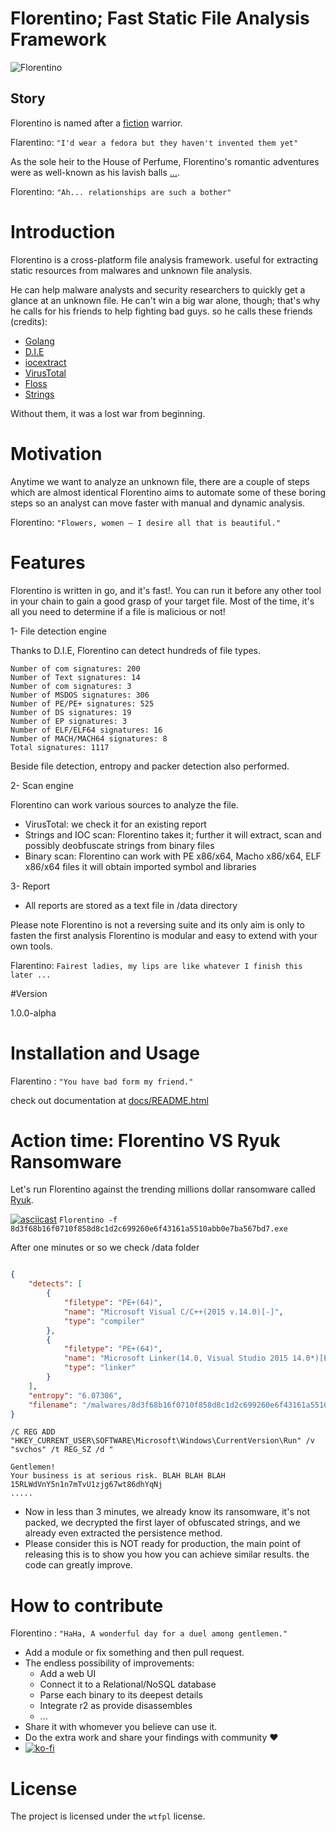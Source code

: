 # Florentino; Fast Static File Analysis Framework

![Florentino](https://www.arenaofvalor.com/images/heroes/skin/52101_big.jpg)

## Story
Florentino is named after a [fiction](http://arenaofvalor.com/web2017/heroDetails.html?id=521) warrior. 

Flarentino: `"I'd wear a fedora but they haven't invented them yet"`

As the sole heir to the House of Perfume, Florentino's romantic adventures were as well-known as his lavish balls [...](http://arenaofvalor.com/web2017/heroDetails.html?id=521).

Florentino: `"Ah... relationships are such a bother"`


 # Introduction 
 
Florentino is a cross-platform file analysis framework. useful for extracting static resources from malwares and unknown file analysis. 

He can help malware analysts and security researchers to quickly get a glance at an unknown file. He can't win a big war alone, though; that's why he calls for his friends to help fighting bad guys.
so he calls these friends (credits):
- [Golang](https://github.com/golang)
- [D.I.E](https://github.com/horsicq/Detect-It-Easy)
- [iocextract](https://github.com/InQuest/python-iocextract)
- [VirusTotal](https://github.com/VirusTotal)
- [Floss](https://github.com/fireeye/flare-floss) 
- [Strings](https://linux.die.net/man/1/strings) 

Without them, it was a lost war from beginning.

# Motivation
Anytime we want to analyze an unknown file, there are a couple of steps which are almost identical Florentino aims to automate some of these boring steps so an analyst can move faster with manual and dynamic analysis. 

Florentino: `"Flowers, women – I desire all that is beautiful."`

# Features 
Florentino is written in go, and it's fast!. You can run it before any other tool in your chain to gain a good grasp of your target file.
Most of the time, it's all you need to determine if a file is malicious or not!

1- File detection engine

Thanks to D.I.E, Florentino can detect hundreds of file types.

```Number of Binary signatures: 248
Number of com signatures: 200
Number of Text signatures: 14
Number of com signatures: 3
Number of MSDOS signatures: 306
Number of PE/PE+ signatures: 525
Number of DS signatures: 19
Number of EP signatures: 3
Number of ELF/ELF64 signatures: 16
Number of MACH/MACH64 signatures: 8
Total signatures: 1117 

````

Beside file detection, entropy and packer detection also performed. 


2- Scan engine 

Florentino can work various sources to analyze the file. 

- VirusTotal: we check it  for an existing report 
- Strings and IOC scan: Florentino takes it; further it will extract, scan and possibly deobfuscate strings from binary files
- Binary scan:  Florentino can work with PE x86/x64, Macho x86/x64, ELF x86/x64 files it will obtain imported symbol and libraries

3- Report
- All reports are stored as a text file in /data directory


Please note Florentino is not a reversing suite and its only aim is only to fasten the first analysis 
Florentino is modular and easy to extend with your own tools.

Flarentino: `Fairest ladies, my lips are like whatever I finish this later ...`

#Version

1.0.0-alpha

# Installation and Usage 

Flarentino : `"You have bad form my friend."`

check out documentation at [docs/README.html](/docs/README.html)

# Action time: Florentino VS Ryuk Ransomware

Let's run Florentino against the trending millions dollar ransomware called [Ryuk](https://malware.wikia.org/wiki/Ryuk). 

[![asciicast](https://asciinema.org/a/OfkrF5PkylNKPl8EW36nDaf8n.svg)](https://asciinema.org/a/OfkrF5PkylNKPl8EW36nDaf8n)
`
Florentino -f 8d3f68b16f0710f858d8c1d2c699260e6f43161a5510abb0e7ba567bd7.exe
`


After one minutes or so we check /data folder


```json

{
    "detects": [
        {
            "filetype": "PE+(64)",
            "name": "Microsoft Visual C/C++(2015 v.14.0)[-]",
            "type": "compiler"
        },
        {
            "filetype": "PE+(64)",
            "name": "Microsoft Linker(14.0, Visual Studio 2015 14.0*)[EXE64]",
            "type": "linker"
        }
    ],
    "entropy": "6.07306",
    "filename": "/malwares/8d3f68b16f0710f858d8c1d2c699260e6f43161a5510abb0e7ba567bd7.exe"
}
```



```
/C REG ADD "HKEY_CURRENT_USER\SOFTWARE\Microsoft\Windows\CurrentVersion\Run" /v "svchos" /t REG_SZ /d " 
```

```
Gentlemen!
Your business is at serious risk. BLAH BLAH BLAH
15RLWdVnY5n1n7mTvU1zjg67wt86dhYqNj
.....
```
- Now in less than 3 minutes, we already know its ransomware, it's not packed, we decrypted the first layer of obfuscated strings, and we already even extracted the persistence method. 
- Please consider this is NOT ready for production, the main point of releasing this is to show you how you can achieve similar results. the code can greatly improve.




# How to contribute
Florentino : `"HaHa, A wonderful day for a duel among gentlemen."`
- Add a module or fix something and then pull request.
- The endless possibility of improvements:
    - Add a web UI
    - Connect it to a Relational/NoSQL database
    - Parse each binary to its deepest details
    - Integrate r2 as provide disassembles 
    - ...
- Share it with whomever you believe can use it.
- Do the extra work and share your findings with community &hearts;
- [![ko-fi](https://www.ko-fi.com/img/githubbutton_sm.svg)](https://ko-fi.com/W7W112I38)

# License

The project is licensed under the `wtfpl` license.

